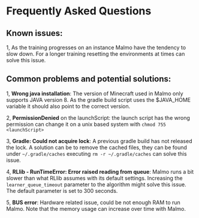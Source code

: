 # Frequently Asked Questions

## Known issues:
1, As the training progresses on an instance Malmo have the tendency to slow down. For a longer training resetting the environments at times can solve this issue.


## Common problems and potential solutions:

1, **Wrong java installation**: The version of Minecraft used in Malmo only supports JAVA version 8. As the gradle build script uses the $JAVA_HOME variable it should also point to the correct version.

2, **PermissionDenied** on the launchScript: the launch script has the wrong permission can change it on a unix based system with ```chmod 755 <launchScript>```

3, **Gradle: Could not acquire lock**: A previous gradle build has not released the lock. A solution can be to remove the cached files, they can be found under ```~/.gradle/caches``` executing ```rm -r ~/.gradle/caches``` can solve this issue.

4, **RLlib - RunTimeError: Error raised reading from queue**: Malmo runs a bit slower than what RLlib assumes with its default settings. Increasing the ```learner_queue_timeout``` parameter to the algorithm might solve this issue. The default parameter is set to 300 seconds.

5, **BUS error**: Hardware related issue, could be not enough RAM to run Malmo. Note that the memory usage can increase over time with Malmo.